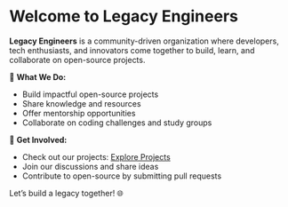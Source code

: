 # Welcome to Legacy Engineers

**Legacy Engineers** is a community-driven organization where developers, tech enthusiasts, and innovators come together to build, learn, and collaborate on open-source projects.

🌟 **What We Do:**
- Build impactful open-source projects
- Share knowledge and resources
- Offer mentorship opportunities
- Collaborate on coding challenges and study groups

🚀 **Get Involved:**
- Check out our projects: [Explore Projects](https://github.com/orgs/Legacy-Engineers/repositories)
- Join our discussions and share ideas
- Contribute to open-source by submitting pull requests

Let’s build a legacy together! 🌐
